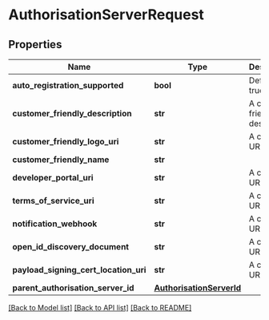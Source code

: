 # AuthorisationServerRequest

## Properties
Name | Type | Description | Notes
------------ | ------------- | ------------- | -------------
**auto_registration_supported** | **bool** | Default is true | 
**customer_friendly_description** | **str** | A customer friendly description | [optional] 
**customer_friendly_logo_uri** | **str** | A compliant URI | 
**customer_friendly_name** | **str** |  | 
**developer_portal_uri** | **str** | A compliant URI | 
**terms_of_service_uri** | **str** | A compliant URI | 
**notification_webhook** | **str** | A compliant URI | [optional] 
**open_id_discovery_document** | **str** | A compliant URI | 
**payload_signing_cert_location_uri** | **str** | A compliant URI | 
**parent_authorisation_server_id** | [**AuthorisationServerId**](AuthorisationServerId.md) |  | [optional] 

[[Back to Model list]](../README.md#documentation-for-models) [[Back to API list]](../README.md#documentation-for-api-endpoints) [[Back to README]](../README.md)

